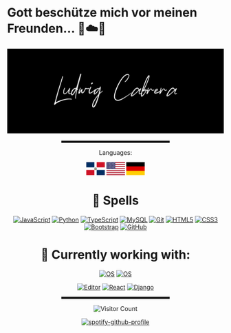 # Gott beschütze mich vor meinen Freunden... 🙏☁️🚀

![Banner](https://github.com/md5-loki/md5-loki/blob/main/bannerName.png)

<div align="center">
  <hr width="50%" style="height: 5px;">
</div>

<div align="center">
  <p>Languages:</p>
  <a href="https://en.wikipedia.org/wiki/Dominican_Republic"><img src="https://github.com/md5-loki/md5-loki/blob/main/do.png" height="30px" width="43px"></img></a>
  <a href="https://en.wikipedia.org/wiki/United_States"><img src="https://github.com/md5-loki/md5-loki/blob/main/us.png" height="30px" width="43px"></img></a>
  <a href="https://de.wikipedia.org/wiki/Deutschland"><img src="https://github.com/md5-loki/md5-loki/blob/main/de.png" height="30px" width="43px"></img></a>
  
</div>


<div align="center">
  <h1 align="center">📕 Spells </h1>

[![JavaScript](https://img.shields.io/badge/-JavaScript-black?style=flat-square&logo=javascript)](https://en.wikipedia.org/wiki/JavaScript)
[![Python](https://img.shields.io/badge/-Python-black?style=flat-square&logo=Python)](https://en.wikipedia.org/wiki/Python_(programming_language))
[![TypeScript](https://img.shields.io/badge/-TypeScript-black?style=flat-square&logo=typescript)](https://en.wikipedia.org/wiki/TypeScript)
[![MySQL](https://img.shields.io/badge/-MySQL-black?style=flat-square&logo=mysql)](https://en.wikipedia.org/wiki/MySQL)
[![Git](https://img.shields.io/badge/-Git-black?style=flat-square&logo=git)](https://en.wikipedia.org/wiki/Git)
[![HTML5](https://img.shields.io/badge/-HTML5-E34F26?style=flat-square&logo=html5&logoColor=white)](https://en.wikipedia.org/wiki/HTML)
[![CSS3](https://img.shields.io/badge/-CSS3-1572B6?style=flat-square&logo=css3)](https://en.wikipedia.org/wiki/CSS)
[![Bootstrap](https://img.shields.io/badge/-Bootstrap-563D7C?style=flat-square&logo=bootstrap)](https://getbootstrap.com/)
[![GitHub](https://img.shields.io/badge/-GitHub-181717?style=flat-square&logo=github)](https://github.com/)

</div>

<div align="center">
  <h1>📝 Currently working with: </h1>
  
  [![OS](https://img.shields.io/badge/OS-Windows-informational?style=flat-square&logo=Windows&logoColor=white)](https://en.wikipedia.org/wiki/Microsoft_Windows)
  [![OS](https://img.shields.io/badge/OS-Arch_Linux-informational?style=flat-square&logo=linux&logoColor=white)](https://en.wikipedia.org/wiki/Linux)
  
  [![Editor](https://img.shields.io/badge/Editor-VSCode-blue?style=flat-square&logo=visual-studio-code&logoColor=white)](https://code.visualstudio.com/)
  [![React](https://img.shields.io/badge/JavaScript_Framework-ReactJS-blue?style=flat-square&logo=react&logoColor=white)](https://reactjs.org/)
  [![Django](https://img.shields.io/badge/Python_Framework-Django-brightgreen?style=flat-square&logo=python&logoColor=white)](https://www.djangoproject.com/)



</div>
<div align="center">
  <hr width="50%" style="height: 5px;">
  
  ![Visitor Count](https://profile-counter.glitch.me/{md5-loki}/count.svg)
  
  [![spotify-github-profile](https://spotify-github-profile.vercel.app/api/view?uid=x-loki-x&cover_image=true&theme=default)](https://open.spotify.com/playlist/6XwpQUegQthsVvIuqFgdwQ?si=3e725326dbf54cbf)

</div>
<!---
md5-loki/md5-loki is a ✨ special ✨ repository because its `README.md` (this file) appears on your GitHub profile.
You can click the Preview link to take a look at your changes.
--->
